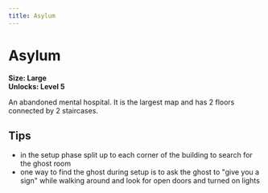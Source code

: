 ```yaml
---
title: Asylum
---
```


# Asylum

**Size: Large**  
**Unlocks: Level 5**

An abandoned mental hospital. It is the largest map and has 2 floors connected by 2 staircases.

## Tips

- in the setup phase split up to each corner of the building to search for the ghost room
- one way to find the ghost during setup is to ask the ghost to "give you a sign" while walking around and look for open doors and turned on lights

